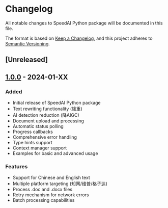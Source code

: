 # Changelog

All notable changes to SpeedAI Python package will be documented in this file.

The format is based on [Keep a Changelog](https://keepachangelog.com/en/1.0.0/),
and this project adheres to [Semantic Versioning](https://semver.org/spec/v2.0.0.html).

## [Unreleased]

## [1.0.0] - 2024-01-XX

### Added
- Initial release of SpeedAI Python package
- Text rewriting functionality (降重)
- AI detection reduction (降AIGC)
- Document upload and processing
- Automatic status polling
- Progress callbacks
- Comprehensive error handling
- Type hints support
- Context manager support
- Examples for basic and advanced usage

### Features
- Support for Chinese and English text
- Multiple platform targeting (知网/维普/格子达)
- Process .doc and .docx files
- Retry mechanism for network errors
- Batch processing capabilities

[1.0.0]: https://github.com/SpeedAI-team/speedai-py/releases/tag/python-sdk-v1.0.0